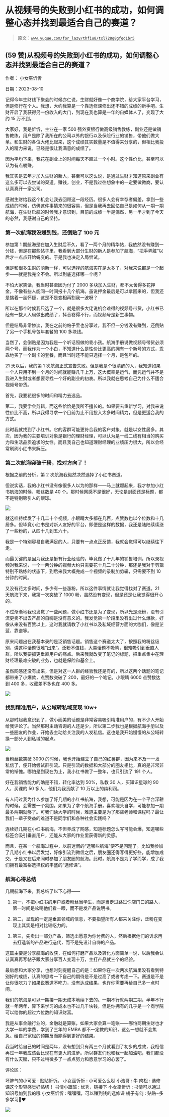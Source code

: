 # 从视频号的失败到小红书的成功，如何调整心态并找到最适合自己的赛道？

> 原文：[`www.yuque.com/for_lazy/thfiu8/txl728g8gfqd1br5`](https://www.yuque.com/for_lazy/thfiu8/txl728g8gfqd1br5)



## (59 赞)从视频号的失败到小红书的成功，如何调整心态并找到最适合自己的赛道？ 

作者： 小女巫忻忻 

日期：2023-08-10 

记得今年生财线下聚会的时候亦仁说，生财就好像一个商学院，给大家平台学习，但是修行在个人。我想，大约我算是一个靠选修课修出还不错的成绩的新手吧。生财开启了我获得另一份收入的大门，到现在我也算是一年的自媒体人了，变现了大约 15 万不到。 

大家好，我是忻忻，主业在一家 500 强外资银行做高级销售教练，副业还是做销售教练，用户是除了我所在的公司以外的银行以及保险行业的销售，带他们做大单。和生财的各位大佬比起来，这个成绩其实数量是不值得来分享的，但相比我投入的精力来说，已经是很让我满意的成绩了。 

因为平均下来，我花在副业上的时间每天不超过一个小时。这个性价比，甚至可以认为有点躺赚。 

我其实是去年才加入生财的新人，甚至可以这么说，是通过生财才知道原来副业有这么多可以去尝试的渠道。赚钱，创业，不是我过往想象中的一定要做微商，要认认真真开一家公司。 

感谢生财给我这个机会让我去回顾这一段经历。很多人会有幸存者偏差，拿到一些成绩的时候，仿佛这件事情来的很容易，但是当我再去回忆自己是如何从一期一期航海，在生财启航的时候我才意识到，目前的成绩一半是偶然，另一半才到了今天的必然，我感谢自己的坚持。 

### 第一次航海我没赚到钱，还倒贴了 100 元 

参加第 1 期航海是在加入生财后不久，看了一两个月的精华帖，我依然没有赚到一分钱，但是在那些帖子里，我看到大部分生财的新人是参加了航海，“把手弄脏”以后才一点点开始蜕变的。于是我也决定入局尝试。 

但是和很多生财的萌新一样，可以选择的航海实在是太多了，对我来说都是一个起步——就是我完全不会。所以到底选择哪一个呢？ 

不怕大家笑话，我当时甚至因为付了 2000 多块加入生财，都不太舍得多花押金，不像有些人能同一时间报十几个航海。虽说押金最后是可以拿回来的，但我还是揣着一丝怀疑，这是不是变相再割我一波呀？ 

所以在那个时候我只选了一个，就是很多大佬说机会难得的视频号带货，小红书已经有一拨人入局做出成绩了，抖音卷得不行，而视频号是新生事物。 

但是结局非常惨淡，我在之前的帖子里也分享过，我不但一分钱没有赚到，还倒贴了另一个手机号包年套餐的 100 多块钱。 

当然了，会倒贴是因为我是一个听话照做的乖小孩。航海手册说做视频号带货必须两个号，而我作为一个小白，不知道什么是性价比更高的拥有一个新号的方式，乖乖地买了一个副卡的套餐，而且当时还不能只选择一个月，是包年的。 

21 天以后，我的第 1 次航海正式宣告失败。但是我是个很清醒的人，我知道如果一个人只用不到一个月的时间就能赚几千上万，这大概率是运气，而凭运气并不是我进入生财或者想要寻找一个好的副业的初衷。所以我就在思考自己为什么不适合视频号带货。 

首先，我要花很多的时间和精力去选品。 

第二，我要学会剪辑，而这些恰恰是我所不擅长的。如果要去重新学习，对我来说性价比不高，所以我得寻求一个目前为止不用投入太多时间精力，但是更适合我的方式。 

此时我就找到了小红书。它的客群可能更符合我的客户对象，就是以女性居多。其次，因为我的主要培训对象是银行的理财经理，可以认为是一线二线有相当的购买力和生活品质追求的女性。而且我自己也知道理财经理的业绩压力很大，所以会经常刷刷小红书来解压。 

### 第二次航海突破千粉，找对方向了！ 

根据之前的分析，第 2 次航海我毅然决然选择了小红书赛道。 

但说实话，我的小红书没有像很多人以为的那样——马上就爆起来，我才参加小红书航海的时候，粉丝数是 40 个。那时候网感不是很好，无论是封面还是标题，都不是特别吸引人的眼球。 

![](img/b60ccaf4af680d3c956f40a619fe9642.png) 

就这样持续发了十几二十个视频，小眼睛大多都在几百，点赞数也以个位数和十几居多。但毕竟小红书是对新人友好的平台，即便是这样的数据，我还是陆陆续续涨了一些粉的，从四十几到五六十。 

我是一个特别容易自我满足的人，只要有一点点正反馈，我就会觉得可以继续往下走。 

而最关键的是因为我还是挺有行业经验的，毕竟做了十几年的销售培训，所以录视频对我来说，一个一两分钟的视频大约只需要花十几二十分钟，那还是我对于剪辑特别不熟练的状态下，到后来我大概完成一个视频的录制加剪辑，只需要不到 10 分钟的时间。 

又没有花太多时间，多少有一些涨粉，所以这件事情就让我觉得找对了赛道。21 天航海下来，我第一次突破了 1000 粉，虽然没有变现，但是还是让我觉得很开心的。 

不过渐渐地我也发觉了一些问题，做小红书还是为了变现，所以光是涨粉，没有引流更卖不出去产品的自嗨是没有意义的。我发觉第一阶段里没有出过什么爆款，好像从来没有百赞以上，这时我就请教了小红书以及私域经营方面的大咖们，像是芷蓝、靠谱等。 

原来问题出在我基本录的是泛销售话题。销售这个赛道太大了，按照我的粉丝级别，讲这种话题很难“出来”。泛粉不值钱，大类话题不吸睛，很难吸引到垂直人群。所以我要抓更垂直用户的痛点。后来我就改变了笔记的标题，把重点集中在理财经理最难突破的业务，也就是保险和基金上。 

虽然网感还没有出来，但是对这一人群的经验我还是有的，所以这两个话题的笔记都带来了小爆款，点赞数突破了 200，最好的一个笔记，小眼睛 6000 点赞数达到 400 多，收藏差不多也在 400 多。 

![](img/acd628eed8a97c323616f3509cbbd681.png) 

### 找到精准用户，从公域转私域变现 10w+ 

从那时起我意识到了，做小而美的话题是非常容易吸引精准用户的，有不少人开始给我评论了。当然那时主动咨询的人还是少，所以第二步我也是根据航海手册以及一些圈友的作业，开始去主动给关注我的人发私信。这也是我开始慢慢的从公域转换一部分人到私域的起点。 

![](img/9fdee77e6d53499c44b283502554d5cd.png) 

当粉丝数突破 3000 的时候，我也开始建立了自己的红薯群，因为来不及一一发私信了，便开始尝试群引流。只是引流的数据和大部分的圈友相比，真的是非常非常的惭愧。哪怕是到现在为止，我小红书做了一整年，也只引流了 191 个人。 

好在我销售能力的确是不错，转化率达到 50%，私教 30 人，买知识星球的 90 人，买课的 50 多人，他们为我贡献了 10 万以上的纯利润。 

有人问过我为什么参加了好几期的小红书航海，我想，可能是因为在一个平台深耕的时候，会需要一个氛围。如果为了拿个航海手册，喜欢埋头自学，可能参加一期最多两期就够了。可我们读大学的时候，难道主要是为了那些老师和课程吗？最让我们一辈子受益的难道不是同学们和各种社会实践吗？ 

连续好几期在小红书航海，不但养成了网感，知道标题怎么写可能会爆，知道哪些标签会吸引垂直用户，还能从大家的作业里获得新的灵感。 

而且，在某一个航海过程中，以前迷惘的“选哪些航海”便不是问题了。比如我参加了几期小红书以后发觉，好像引流到微信之后，朋友圈还得写得更好些，能增加成交，于是又在后来同时参加了朋友圈的航海。此时，航海不是为了学而学，成了我们拥有最富裕选择权的丰盛的“选修课”。 

### 航海心得总结 

几期航海下来，我总结了以下心得—— 

1.  第一，不把小红书的用户或者粉丝当学生，而是当走过路过你店门口的路人，第一时间是吆喝他们看一眼，而不是发产品说明书。 

1.  第二，呈现的一定是垂直领域的信息，不要指望所有人都来关注你，泛粉在变现上其实是相对比较吃力的。 

1.  第三，先卖出一部分产品，筛选出愿意为你付费的人，然后根据他们的诉求再去打造新的产品进行迭代，而不是先设计自嗨的产品。 

这篇主要是分享航海的收获，在如何打磨产品以及转化方面简单一说，以后我会认认真真再写帖子跟大家分享百人变现十万，主打产品就三个的经验。 

最后想和大家分享，也想时刻提醒自己的是：如果你在一次两次航海里没有看到特别好的成绩，认真的思考一下自己的期待是不是过高了或者考虑一下。赛道是不是让你很吃力？如果说赛道不吃力，没有达成结果，也许你需要再给自己多一点时间。 

我们的航海是可以一期接一期无成本地续下去的。一期不行就两期三期，半年不行就一年两年，算下来学习的成本也不过几千块钱，但是你拥有的几乎是一个商学院可以给你的超过六位数的知识财富。 

我是从事金融行业的，金融就是算账，如果大家会算一笔账——哪怕两期生财也才大学一年的学费，学到了三年的 EMBA 都不一定教的知识，这么一想就不会焦急。给自己宽松的预期反而能得到更好的结果。 

我当时给自己的时间是两年，没有想到只有两三个月就看到了初步的成效，我相信再过一年我应该会比现在有更大的进步。所以群友们也和我一起加油吧，我们都没有什么天赋，只不过稍微多了一点点努力和愿意学习的心罢了。 

评论区： 

坏脾气的小可爱 : 贴贴忻忻。 小女巫忻忻 : 小可爱么么哒 小浩哥 : 牛 肉松 : 选修课这个形容感觉好贴切！ 书情小跟班 : 优秀，链接下 小女巫忻忻 : 书情可以通过知识号加到我的哦 小女巫忻忻 : 嘿嘿嘿，可以赚到钱的选修课 橘子有何 : 贴贴~多多学习🙆❤️ 

![](img/894d30a529e7c37bcd3392323c99941c.png)  